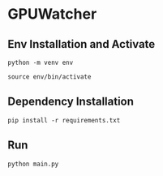 # GPUWatcher

## Env Installation and Activate
```
python -m venv env
```
```
source env/bin/activate
```

## Dependency Installation
```
pip install -r requirements.txt
```

## Run
```
python main.py
```
